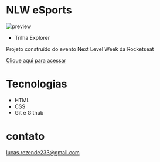 # NLW eSports

![preview](/.github/preview.png)
 
 - Trilha Explorer

Projeto construído do evento  Next Level Week da Rocketseat

[Clique aqui para acessar](https://lucasrezend.github.io/nlw/)


# Tecnologias

- HTML
- CSS
- Git e Github

# contato
  lucas.rezende233@gmail.com

